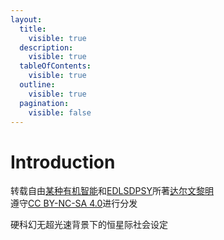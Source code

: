 ```yaml
---
layout:
  title:
    visible: true
  description:
    visible: true
  tableOfContents:
    visible: true
  outline:
    visible: true
  pagination:
    visible: false
---
```


# Introduction

转载自由[某种有机智能](https://www.zhihu.com/people/dvsfasdfcsfdx)和[EDLSDPSY](https://www.zhihu.com/people/edlsdpsy)所著[达尔文黎明](https://www.zhihu.com/column/c_1745781083356983297)\
遵守[CC BY-NC-SA 4.0](https://creativecommons.org/licenses/by-nc-sa/4.0/deed.zh-hans)进行分发

硬科幻无超光速背景下的恒星际社会设定
